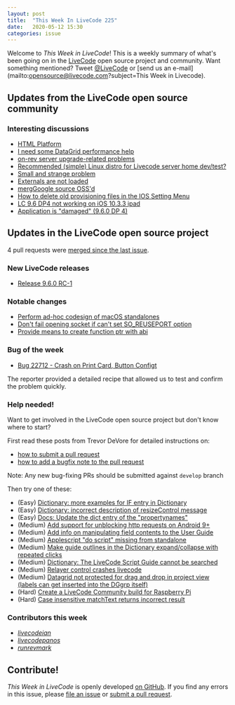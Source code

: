 ```yaml
---
layout: post
title:  "This Week In LiveCode 225"
date:   2020-05-12 15:30
categories: issue
---
```


Welcome to *This Week in LiveCode*!  This is a weekly summary of what's been
going on in the [LiveCode](https://livecode.com/) open source project and
community.  Want something mentioned?  Tweet
[@LiveCode](https://twitter.com/LiveCode) or
[send us an e-mail](mailto:opensource@livecode.com?subject=This Week in Livecode).

## Updates from the LiveCode open source community

<!--
### News & blog posts

- [Making the tiger roar](https://livecode.com/making-the-tiger-roar/)
-->

### Interesting discussions

- [HTML Platform](https://www.mail-archive.com/use-livecode@lists.runrev.com/msg107870.html)
- [I need some DataGrid performance help](https://www.mail-archive.com/use-livecode@lists.runrev.com/msg107867.html)
- [on-rev server upgrade-related problems](https://www.mail-archive.com/use-livecode@lists.runrev.com/msg107898.html)
- [Recommended (simple) Linux distro for Livecode server home dev/test?](https://www.mail-archive.com/use-livecode@lists.runrev.com/msg107919.html)
- [Small and strange problem](https://www.mail-archive.com/use-livecode@lists.runrev.com/msg107920.html)
- [Externals are not loaded](https://www.mail-archive.com/use-livecode@lists.runrev.com/msg107935.html)
- [mergGoogle source OSS'd](https://www.mail-archive.com/use-livecode@lists.runrev.com/msg107972.html)
- [How to delete old provisioning files in the IOS Setting Menu](http://forums.livecode.com/viewtopic.php?t=34075&p=191559#p191559)
- [LC 9.6 DP4 not working on iOS 10.3.3 ipad](http://forums.livecode.com/viewtopic.php?t=34069&p=191507#p191507)
- [Application is "damaged" (9.6.0 DP 4)](http://forums.livecode.com/viewtopic.php?t=34061&p=191462#p191462)

## Updates in the LiveCode open source project

4 pull requests were [merged since the last issue](https://github.com/search?q=org%3Alivecode+is%3Apublic+is%3Apr+is%3Amerged+merged%3A2020-05-04..2020-05-11&type=Issues).


### New LiveCode releases

- [Release 9.6.0 RC-1](https://www.mail-archive.com/use-livecode@lists.runrev.com/msg107938.html)


### Notable changes

- [Perform ad-hoc codesign of macOS standalones](https://github.com/livecode/livecode/pull/7346)
- [Don't fail opening socket if can't set SO_REUSEPORT option](https://github.com/livecode/livecode/pull/7349)
- [Provide means to create function ptr with abi](https://github.com/livecode/livecode/pull/7343)


### Bug of the week

- [Bug 22712 - Crash on Print Card, Button Configt](https://quality.livecode.com/show_bug.cgi?id=22712)

The reporter provided a detailed recipe that allowed us to test and confirm the problem quickly.


### Help needed!

Want to get involved in the LiveCode open source project but don't know where
to start?  

First read these posts from Trevor DeVore for detailed instructions on:

- [how to submit a pull request](https://www.mail-archive.com/use-livecode@lists.runrev.com/msg98530.html)
- [how to add a bugfix note to the pull request](https://www.mail-archive.com/use-livecode@lists.runrev.com/msg98611.html)

Note: Any new bug-fixing PRs should be submitted against `develop` branch

Then try one of these:

- (Easy) [Dictionary: more examples for IF entry in Dictionary](https://quality.livecode.com/show_bug.cgi?id=22589)
- (Easy) [Dictionary: incorrect description of resizeControl message](https://quality.livecode.com/show_bug.cgi?id=17118)
- (Easy) [Docs: Update the dict entry of the "propertynames"](https://quality.livecode.com/show_bug.cgi?id=7375)
- (Medium) [Add support for unblocking http requests on Android 9+](http://quality.livecode.com/show_bug.cgi?id=22400)
- (Medium) [Add info on manipulating field contents to the User Guide](http://quality.livecode.com/show_bug.cgi?id=18990)
- (Medium) [Applescript "do script" missing from standalone](http://quality.livecode.com/show_bug.cgi?id=20993)
- (Medium) [Make guide outlines in the Dictionary expand/collapse with repeated clicks](http://quality.livecode.com/show_bug.cgi?id=18184)
- (Medium) [Dictionary: The LiveCode Script Guide cannot be searched](http://quality.livecode.com/show_bug.cgi?id=15957)
- (Medium) [Relayer control crashes livecode](https://quality.livecode.com/show_bug.cgi?id=21460)
- (Medium) [Datagrid not protected for drag and drop in project view (labels can get inserted into the DGgrp itself)](https://quality.livecode.com/show_bug.cgi?id=21750)
- (Hard) [Create a LiveCode Community build for Raspberry Pi](http://forums.livecode.com/viewtopic.php?f=76&t=27912)
- (Hard) [Case insensitive matchText returns incorrect result](https://quality.livecode.com/show_bug.cgi?id=15312)


### Contributors this week

- *[livecodeian](https://github.com/livecodeian)*
- *[livecodepanos](https://github.com/livecodepanos)*
- *[runrevmark](https://github.com/runrevmark)* 

<!---
## Other LiveCode News

This section brings you other interesting news from across the LiveCode universe over the last week. This section may include non OSS projects.

- [mergAV Select specific rear camera](https://www.mail-archive.com/use-livecode@lists.runrev.com/msg107763.html)
- [Most obscure HC question](https://www.mail-archive.com/use-livecode@lists.runrev.com/msg107796.html)
--->

<!---
## Upcoming events

* [SoCal LiveCode Group Meeting: March 5, Pasadena](https://forums.livecode.com/viewtopic.php?f=50&t=33729)
--->

## Contribute!

*This Week in LiveCode* is openly developed
[on GitHub](https://github.com/livecode/this-week-in-livecode).
If you find any errors in this issue, please
[file an issue](https://github.com/livecode/this-week-in-livecode/issues) or
[submit a pull request](https://github.com/livecode/this-week-in-livecode/pulls).
